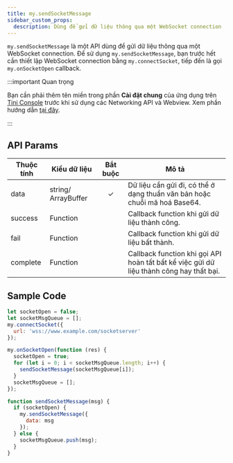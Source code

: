 ```yaml
---
title: my.sendSocketMessage
sidebar_custom_props:
  description: Dùng để gửi dữ liệu thông qua một WebSocket connection
---
```


`my.sendSocketMessage` là một API dùng để gửi dữ liệu thông qua một WebSocket connection. Để sử dụng `my.sendSocketMessage`, bạn trước hết cần thiết lập WebSocket connection bằng `my.connectSocket`, tiếp đến là gọi `my.onSocketOpen` callback.

:::important Quan trọng

Bạn cần phải thêm tên miền trong phần **Cài đặt chung** của ứng dụng trên [Tini Console](https://developer.tiki.vn/apps) trước khi sử dụng các Networking API và Webview. Xem phần hướng dẫn [tại đây](/docs/development/tini-console/whitelist-domains).

:::

## API Params

| Thuộc tính | Kiểu dữ liệu        | Bắt buộc | Mô tả                                                                                   |
| ---------- | ------------------- | :------: | --------------------------------------------------------------------------------------- |
| data       | string/ ArrayBuffer |    ✓     | Dữ liệu cần gửi đi, có thể ở dạng thuần văn bản hoặc chuỗi mã hoá Base64.               |
| success    | Function            |          | Callback function khi gửi dữ liệu thành công.                                           |
| fail       | Function            |          | Callback function khi gửi dữ liệu bất thành.                                            |
| complete   | Function            |          | Callback function khi gọi API hoàn tất bất kể việc gửi dữ liệu thành công hay thất bại. |

## Sample Code

```js
let socketOpen = false;
let socketMsgQueue = [];
my.connectSocket({
  url: 'wss://www.example.com/socketserver'
});

my.onSocketOpen(function (res) {
  socketOpen = true;
  for (let i = 0; i < socketMsgQueue.length; i++) {
    sendSocketMessage(socketMsgQueue[i]);
  }
  socketMsgQueue = [];
});

function sendSocketMessage(msg) {
  if (socketOpen) {
    my.sendSocketMessage({
      data: msg
    });
  } else {
    socketMsgQueue.push(msg);
  }
}
```
